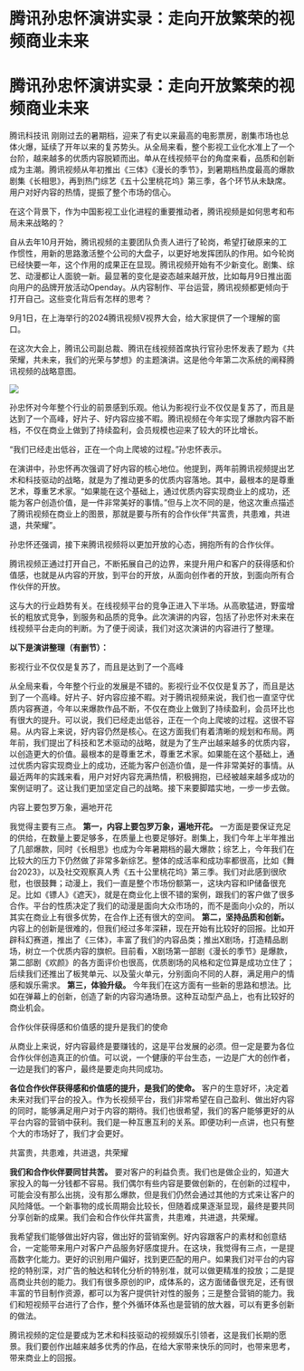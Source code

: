# 腾讯孙忠怀演讲实录：走向开放繁荣的视频商业未来

# 腾讯孙忠怀演讲实录：走向开放繁荣的视频商业未来

腾讯科技讯
刚刚过去的暑期档，迎来了有史以来最高的电影票房，剧集市场也总体火爆，延续了开年以来的复苏势头。从全局来看，整个影视工业化水准上了一个台阶，越来越多的优质内容脱颖而出。单从在线视频平台的角度来看，品质和创新成为主潮。腾讯视频从年初推出《三体》《漫长的季节》，到暑期档热度最高的爆款剧集《长相思》，再到热门综艺《五十公里桃花坞》第三季，各个环节从未缺席。用户对好内容的热情，提振了整个市场的信心。

在这个背景下，作为中国影视工业化进程的重要推动者，腾讯视频是如何思考和布局未来战略的？

自从去年10月开始，腾讯视频的主要团队负责人进行了轮岗，希望打破原来的工作惯性，用新的思路激活整个公司的大盘子，以更好地发挥团队的作用。如今轮岗已经快要一年，这个作用的成果正在显现。腾讯视频开始有不少新变化。剧集、综艺、动漫都让人面貌一新。最显著的变化是姿态越来越开放，比如每月9日推出面向用户的品牌开放活动Openday。从内容制作、平台运营，腾讯视频都更倾向于打开自己。这些变化背后有怎样的思考？

9月1日，在上海举行的2024腾讯视频V视界大会，给大家提供了一个理解的窗口。

在这次大会上，腾讯公司副总裁、腾讯在线视频首席执行官孙忠怀发表了题为《共荣耀，共未来，我们的光荣与梦想》的主题演讲。这是他今年第二次系统的阐释腾讯视频的战略意图。

![](https://inews.gtimg.com/news_bt/OW_sAT9pnhyvfBXjRugbjiIntNi1Xsbc_iBKlD_K9-UrgAA/1000)

孙忠怀对今年整个行业的前景感到乐观。他认为影视行业不仅仅是复苏了，而且是达到了一个高峰，好片子、好内容应接不暇。腾讯视频在今年实现了爆款内容不断档，不仅在商业上做到了持续盈利，会员规模也迎来了较大的环比增长。

“我们已经走出低谷，正在一个向上爬坡的过程。”孙忠怀表示。

在演讲中，孙忠怀再次强调了好内容的核心地位。他提到，两年前腾讯视频提出艺术和科技驱动的战略，就是为了推动更多的优质内容落地。其中，最根本的是尊重艺术，尊重艺术家。“如果能在这个基础上，通过优质内容实现商业上的成功，还能为客户创造价值，是一件非常美好的事情。”但与上次不同的是，他这次重点描述了腾讯视频在商业上的图景，那就是要与所有的合作伙伴“共富贵，共患难，共进退，共荣耀”。

孙忠怀还强调，接下来腾讯视频将以更加开放的心态，拥抱所有的合作伙伴。

腾讯视频正通过打开自己，不断拓展自己的边界，来提升用户和客户的获得感和价值感，也就是从内容的开放，到平台的开放，从面向创作者的开放，到面向所有合作伙伴的开放。

这与大的行业趋势有关。在线视频平台的竞争正进入下半场。从高歌猛进，野蛮增长的粗放式竞争，到服务和品质的竞争。此次演讲的内容，包括了孙忠怀对未来在线视频平台走向的判断。为了便于阅读，我们对这次演讲的内容进行了整理。

**以下是演讲整理（有删节）：**

影视行业不仅仅是复苏了，而且是达到了一个高峰

从全局来看，今年整个行业的发展是不错的。影视行业不仅仅是复苏了，而且是达到了一个高峰。好片子、好内容应接不暇。对于腾讯视频来说，我们也一直坚守优质内容赛道，今年以来爆款作品不断，不仅在商业上做到了持续盈利，会员环比也有很大的提升。可以说，我们已经走出低谷，正在一个向上爬坡的过程。这很不容易。从内容上来说，好内容仍然是核心。在这方面我们有着清晰的规划和布局。两年前，我们提出了科技和艺术驱动的战略，就是为了生产出越来越多的优质内容，以创造更大的价值。最根本的是尊重艺术，尊重艺术家。如果能在这个基础上，通过优质内容实现商业上的成功，还能为客户创造价值，是一件非常美好的事情。从最近两年的实践来看，用户对好内容充满热情，积极拥抱，已经被越来越多成功的案例证明了。这让我们更加坚定自己的战略。接下来要脚踏实地，一步一步去做。

内容上要包罗万象，遍地开花

我觉得主要有三点。 **第一，内容上要包罗万象，遍地开花。**
一方面是要保证充足的供给，在数量上要足够多，在质量上也要足够好。剧集上，我们今年上半年推出了几部爆款，同时《长相思》也成为今年暑期档的最大爆款；综艺上，今年我们在比较大的压力下仍然做了非常多新综艺。整体的成活率和成功率都很高，比如《舞台2023》，以及社交观察真人秀《五十公里桃花坞》第三季。我们对此感到很欣慰，也很鼓舞；动漫上，我们一直是整个市场份额第一，这块内容和IP储备很充足。比如《镖人》《遮天》，就是在商业化上很不错的案例，跟我们的客户做了很多合作。平台的性质决定了我们的动漫是面向大众市场的，而不是面向小众的，所以其实在商业上有很多优势，在合作上还有很大的空间。
**第二，坚持品质和创新。**
内容上的创新是很难的，但我们经过多年深耕，现在开始有比较好的回报。比如开辟科幻赛道，推出了《三体》，丰富了我们的内容品类；推出X剧场，打造精品剧场，树立一个优质内容的旗帜。目前看，X剧场第一部剧《漫长的季节》是爆款，第二部剧《欢颜》的各方面评价也很高，优质剧场的风格和定位算是成功立住了；后续我们还推出了板凳单元、以及萤火单元，分别面向不同的人群，满足用户的情感和娱乐需求。
**第三，体验升级。** 今年我们在这方面有一些新的思路和想法。比如在弹幕上的创新，创造了新的内容沟通场景。这种互动型产品上，也有比较好的商业机会。

合作伙伴获得感和价值感的提升是我们的使命

从商业上来说，好内容最终是要赚钱的，这是平台发展的必须。但一定是要为各位合作伙伴创造真正的价值。可以说，一个健康的平台生态，一边是广大的创作者，一边是我们的客户，最终是要走向共同成功。

**各位合作伙伴获得感和价值感的提升，是我们的使命。**
客户的生意好坏，决定着未来对我们平台的投入。作为长视频平台，我们非常希望在自己盈利、做出好内容的同时，能够满足用户对于内容的期待。我们也很希望，我们的客户能够更好的从平台内容的营销中获利。我们是一种互惠互利的关系。即便功利一点讲，也只有整个大的市场好了，我们才会更好。

共富贵，共患难，共进退，共荣耀

**我们和合作伙伴要同甘共苦。**
要对客户的利益负责。我们也是做企业的，知道大家投入的每一分钱都不容易。我们偶尔有些内容是要做创新的，在创新的过程中，可能会没有那么出挑，没有那么爆款，但是我们仍然会通过其他的方式来让客户的风险降低。一个新事物的成长周期会比较长，但随着成果逐渐显现，最终是要共同分享创新的成果。我们会和合作伙伴共富贵，共患难，共进退，共荣耀。

我希望我们能够做出好内容，做出好的营销案例。好内容跟客户的素材和创意结合，一定能带来用户对客户产品服务好感度提升。在这块，我觉得有三点，一是提高数字化能力。更好的识别用户偏好，找到更匹配的用户。如果我们对平台的内容挖的特别深，对广告的触达和转化分析的特别准，就可以做更精准的投放；二是提高商业共创的能力。我们有很多原创的IP，成体系的，这方面储备很充足，还有很丰富的节目制作资源，都可以为客户提供针对性的服务；三是整合营销的能力。我们和短视频平台进行了合作，整个外循环体系也是营销的放大器，可以有更多创新的做法。

腾讯视频的定位是要成为艺术和科技驱动的视频娱乐引领者，这是我们长期的愿景。我们要创作出越来越多优秀的作品，在给大家带来快乐的同时，也带来思考，带来商业上的回报。

